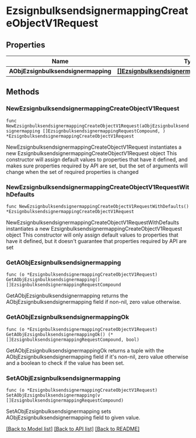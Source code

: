 # EzsignbulksendsignermappingCreateObjectV1Request

## Properties

Name | Type | Description | Notes
------------ | ------------- | ------------- | -------------
**AObjEzsignbulksendsignermapping** | [**[]EzsignbulksendsignermappingRequestCompound**](EzsignbulksendsignermappingRequestCompound.md) |  | 

## Methods

### NewEzsignbulksendsignermappingCreateObjectV1Request

`func NewEzsignbulksendsignermappingCreateObjectV1Request(aObjEzsignbulksendsignermapping []EzsignbulksendsignermappingRequestCompound, ) *EzsignbulksendsignermappingCreateObjectV1Request`

NewEzsignbulksendsignermappingCreateObjectV1Request instantiates a new EzsignbulksendsignermappingCreateObjectV1Request object
This constructor will assign default values to properties that have it defined,
and makes sure properties required by API are set, but the set of arguments
will change when the set of required properties is changed

### NewEzsignbulksendsignermappingCreateObjectV1RequestWithDefaults

`func NewEzsignbulksendsignermappingCreateObjectV1RequestWithDefaults() *EzsignbulksendsignermappingCreateObjectV1Request`

NewEzsignbulksendsignermappingCreateObjectV1RequestWithDefaults instantiates a new EzsignbulksendsignermappingCreateObjectV1Request object
This constructor will only assign default values to properties that have it defined,
but it doesn't guarantee that properties required by API are set

### GetAObjEzsignbulksendsignermapping

`func (o *EzsignbulksendsignermappingCreateObjectV1Request) GetAObjEzsignbulksendsignermapping() []EzsignbulksendsignermappingRequestCompound`

GetAObjEzsignbulksendsignermapping returns the AObjEzsignbulksendsignermapping field if non-nil, zero value otherwise.

### GetAObjEzsignbulksendsignermappingOk

`func (o *EzsignbulksendsignermappingCreateObjectV1Request) GetAObjEzsignbulksendsignermappingOk() (*[]EzsignbulksendsignermappingRequestCompound, bool)`

GetAObjEzsignbulksendsignermappingOk returns a tuple with the AObjEzsignbulksendsignermapping field if it's non-nil, zero value otherwise
and a boolean to check if the value has been set.

### SetAObjEzsignbulksendsignermapping

`func (o *EzsignbulksendsignermappingCreateObjectV1Request) SetAObjEzsignbulksendsignermapping(v []EzsignbulksendsignermappingRequestCompound)`

SetAObjEzsignbulksendsignermapping sets AObjEzsignbulksendsignermapping field to given value.



[[Back to Model list]](../README.md#documentation-for-models) [[Back to API list]](../README.md#documentation-for-api-endpoints) [[Back to README]](../README.md)


